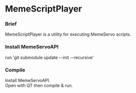 # MemeScriptPlayer

### Brief
MemeScriptPlayer is a utility for executing MemeServo scripts.  

### Install MemeServoAPI
run 'git submodule update --init --recursive'

### Compile
Install MemeServoAPI.  
Open with QT then compile & run.
